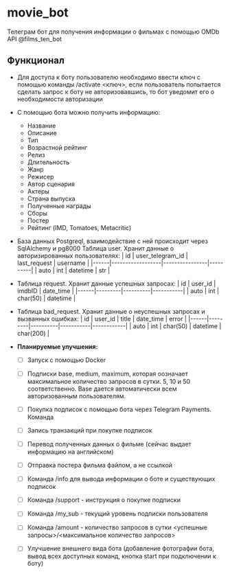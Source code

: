 # movie_bot
Телеграм бот для получения информации о фильмах с помощью OMDb API @films_ten_bot
## Функционал
* Для доступа к боту пользователю необходимо ввести ключ с помощью команды /activate <ключ>, если пользователь попытается сделать запрос к боту не авторизовавшись, то бот уведомит его о необходимости авторизации
* С помощью бота можно получить информацию:
    - Название
    - Описание
    - Тип
    - Возрастной рейтинг
    - Релиз
    - Длительность
    - Жанр
    - Режисер
    - Автор сценария
    - Актеры
    - Страна выпуска
    - Полученные награды
    - Сборы
    - Постер
    - Рейтинг (IMD, Tomatoes, Metacritic)
* База данных Postgreql, взаимодействие с ней происходит через SqlAlchemy и pg8000
  Таблица user. Хранит данные о авторизированных пользователях:
  |  id  | user_telegram_id |  last_request  | username |
  |------|------------------|----------------|----------|
  | auto |        int       |     datetime   |    str   |
      
* Таблица request. Хранит данные успешных запросах:
  |  id  | user_id |  imdbID  | date_time |
  |------|---------|----------|-----------|
  | auto |   int   | char(50) |  datetime |
    
* Таблица bad_request. Хранит данные о неуспешных запросах и вызванных ошибках:
  |  id  | user_id |   title  | date_time |    error   |
  |------|---------|----------|-----------|------------|
  | auto |   int   | char(50) |  datetime |  char(200) |
  
* **Планируемые улучшения:**
    - [ ] Запуск с помощью Docker
    - [ ] Подписки base, medium, maximum, которая оозначает максимальное количество запросов в сутки. 5, 10 и 50 соответственно. Base дается автоматически всем авторизованным пользователям.
    - [ ] Покупка подписок с помощью бота через Telegram Payments. Команда 
    - [ ] Запись транзакций при покупке подписок
    - [ ] Перевод полученных данных о фильме (сейчас выдает информацию на английском)
    - [ ] Отправка постера фильма файлом, а не ссылкой
    - [ ] Команда /info для вывода информации о боте и существующих подписок
    - [ ] Команда /support - инструкция о покупке подписки
    - [ ] Команда /my_sub - текущий уровень подписки пользователя
    - [ ] Команда /amount - количество запросов в сутки <успешные запросы>/<максимальное количество запросов>
    - [ ] Улучшение внешнего вида бота (добавление фотографии бота, вывод всех доступных команд, кнопка start при подключении к боту)

